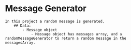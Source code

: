 
# Message Generator
    In this project a random message is generated.
        ## Data:
            - Message object
                - Message object has messages array, and a randomMessageGenerator to return a random message in the messagesArray.